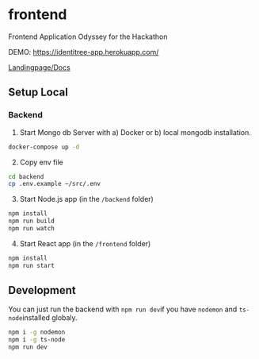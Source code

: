 # frontend
Frontend Application Odyssey for the Hackathon


DEMO: https://identitree-app.herokuapp.com/

[Landingpage/Docs](https://identitree.github.io/app/) 


## Setup Local

### Backend
1. Start Mongo db Server with a) Docker or b) local mongodb installation.

```bash
docker-compose up -d
```

2. Copy env file
```bash
cd backend
cp .env.example ~/src/.env
```

3. Start Node.js app (in the `/backend` folder)
```bash
npm install
npm run build
npm run watch
```

4. Start React app (in the `/frontend` folder)
```bash
npm install
npm run start
```

## Development

You can just run the backend with `npm run dev`if you have `nodemon` and `ts-node`installed globaly.

```bash
npm i -g nodemon
npm i -g ts-node
npm run dev 
```

